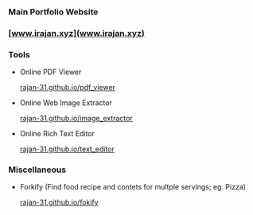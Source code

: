 ### Main Portfolio Website

### [www.irajan.xyz](www.irajan.xyz)

### Tools

- Online PDF Viewer

    [rajan-31.github.io/pdf_viewer](rajan-31.github.io/pdf_viewer)

- Online Web Image Extractor

    [rajan-31.github.io/image_extractor](rajan-31.github.io/image_extractor)

- Online Rich Text Editor

    [rajan-31.github.io/text_editor](rajan-31.github.io/text_editor)

### Miscellaneous

- Forkify (Find food recipe and contets for multple servings; eg. Pizza)

    [rajan-31.github.io/fokify](rajan-31.github.io/fokify)